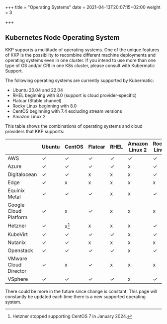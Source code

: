 +++
title = "Operating Systems"
date = 2021-04-13T20:07:15+02:00
weight = 3

+++

## Kubernetes Node Operating System

KKP supports a multitude of operating systems. One of the unique features of KKP is the possibility to recombine different machine deployments and operating systems even in one cluster. If you intend to use more than one type of OS and/or CRI in one K8s cluster, please consult with Kubermatic Support.

The following operating systems are currently supported by Kubermatic:

* Ubuntu 20.04 and 22.04
* RHEL beginning with 8.0 (support is cloud provider-specific)
* Flatcar (Stable channel)
* Rocky Linux beginning with 8.0
* CentOS beginning with 7.4 excluding stream versions
* Amazon Linux 2

This table shows the combinations of operating systems and cloud providers that KKP supports:

|                       | Ubuntu | CentOS | Flatcar | RHEL | Amazon Linux 2 | Rocky Linux |
|-----------------------|--------|--------|---------|------|----------------|-------------|
| AWS                   | ✓ | ✓ | ✓ | ✓ | ✓ | ✓ |
| Azure                 | ✓ | ✓ | ✓ | ✓ | x | ✓ |
| Digitalocean          | ✓ | ✓ | x | x | x | ✓ |
| Edge                  | ✓ | x | x | x | x | x |
| Equinix Metal         | ✓ | ✓ | ✓ | x | x | ✓ |
| Google Cloud Platform | ✓ | x | ✓ | x | x | x |
| Hetzner               | ✓ | x[^1] | x | x | x | ✓ |
| KubeVirt              | ✓ | ✓ | ✓ | ✓ | x | ✓ |
| Nutanix               | ✓ | ✓ | x | x | x | x |
| Openstack             | ✓ | ✓ | ✓ | ✓ | x | ✓ |
| VMware Cloud Director | ✓ | x | ✓ | x | x | x |
| VSphere               | ✓ | ✓ | ✓ | ✓ | x | ✓ |

There could be more in the future since change is constant. This page will constantly be updated each time there is a new supported operating system.

[^1]: Hetzner stopped supporting CentOS 7 in January 2024.
